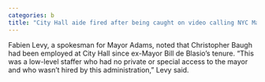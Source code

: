 ```yaml
---
categories: b
title: "City Hall aide fired after being caught on video calling NYC Mayor Adams ‘corrupt’ mocking cops"
---
```

Fabien Levy, a spokesman for Mayor Adams, noted that Christopher Baugh had been employed at City Hall since ex-Mayor Bill de Blasio’s tenure. “This was a low-level staffer who had no private or special access to the mayor and who wasn’t hired by this administration,” Levy said.